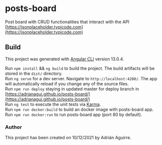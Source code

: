 # posts-board

Post board with CRUD functionalities that interact with the API [https://jsonplaceholder.typicode.com](https://jsonplaceholder.typicode.com)

## Build

This project was generated with [Angular CLI](https://github.com/angular/angular-cli) version 13.0.4.

Run `npm install` && `ng build` to build the project. The build artifacts will be stored in the `dist/` directory.\
Run `ng serve` for a dev server. Navigate to `http://localhost:4200/`. The app will automatically reload if you change any of the source files.\
Run `npm run deploy` staying in updated master for deploy branch in [https://adrianagui.github.io/posts-board/](https://adrianagui.github.io/posts-board/) \
Run `ng test` to execute the unit tests via [Karma](https://karma-runner.github.io). \
Run `npm run docker:build` to build an docker image with posts-board app. \
Run `npm run docker:run` to run posts-board app (port 80 by default).

### Author

This project has been created on 10/12/2021 by Adrián Aguirre.
